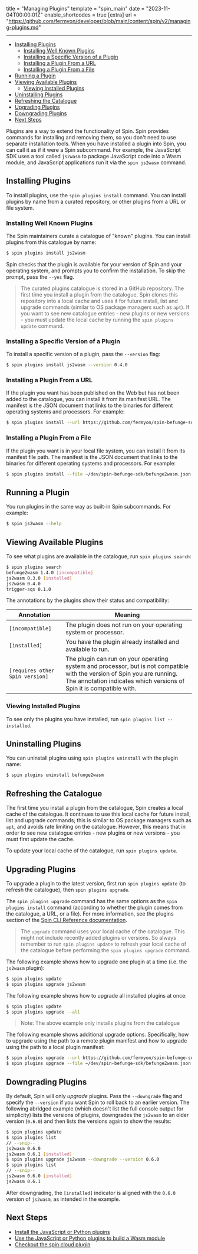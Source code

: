 title = "Managing Plugins"
template = "spin_main"
date = "2023-11-04T00:00:01Z"
enable_shortcodes = true
[extra]
url = "https://github.com/fermyon/developer/blob/main/content/spin/v2/managing-plugins.md"

---
- [Installing Plugins](#installing-plugins)
  - [Installing Well Known Plugins](#installing-well-known-plugins)
  - [Installing a Specific Version of a Plugin](#installing-a-specific-version-of-a-plugin)
  - [Installing a Plugin From a URL](#installing-a-plugin-from-a-url)
  - [Installing a Plugin From a File](#installing-a-plugin-from-a-file)
- [Running a Plugin](#running-a-plugin)
- [Viewing Available Plugins](#viewing-available-plugins)
  - [Viewing Installed Plugins](#viewing-installed-plugins)
- [Uninstalling Plugins](#uninstalling-plugins)
- [Refreshing the Catalogue](#refreshing-the-catalogue)
- [Upgrading Plugins](#upgrading-plugins)
- [Downgrading Plugins](#downgrading-plugins)
- [Next Steps](#next-steps)

Plugins are a way to extend the functionality of Spin. Spin provides commands for installing and removing them, so you don't need to use separate installation tools. When you have installed a plugin into Spin, you can call it as if it were a Spin subcommand. For example, the JavaScript SDK uses a tool called `js2wasm` to package JavaScript code into a Wasm module, and JavaScript applications run it via the `spin js2wasm` command.

## Installing Plugins

To install plugins, use the `spin plugins install` command. You can install plugins by name from a curated repository, or other plugins from a URL or file system.

### Installing Well Known Plugins

The Spin maintainers curate a catalogue of "known" plugins. You can install plugins from this catalogue by name:

<!-- @selectiveCpy -->

```bash
$ spin plugins install js2wasm
```

Spin checks that the plugin is available for your version of Spin and your operating system, and prompts you to confirm the installation. To skip the prompt, pass the `--yes` flag.

> The curated plugins catalogue is stored in a GitHub repository. The first time you install a plugin from the catalogue, Spin clones this repository into a local cache and uses it for future install, list and upgrade commands (similar to OS package managers such as `apt`). If you want to see new catalogue entries - new plugins or new versions - you must update the local cache by running the `spin plugins update` command.

### Installing a Specific Version of a Plugin

To install a specific version of a plugin, pass the `--version` flag:

<!-- @nocpy -->

```bash
$ spin plugins install js2wasm --version 0.4.0
```

### Installing a Plugin From a URL

If the plugin you want has been published on the Web but has not been added to the catalogue, you can install it from its manifest URL. The manifest is the JSON document that links to the binaries for different operating systems and processors. For example:

<!-- @nocpy -->

```bash
$ spin plugins install --url https://github.com/fermyon/spin-befunge-sdk/releases/download/v1.4.0/befunge2wasm.json
```

### Installing a Plugin From a File

If the plugin you want is in your local file system, you can install it from its manifest file path. The manifest is the JSON document that links to the binaries for different operating systems and processors. For example:

<!-- @nocpy -->

```bash
$ spin plugins install --file ~/dev/spin-befunge-sdk/befunge2wasm.json
```

## Running a Plugin

You run plugins in the same way as built-in Spin subcommands. For example:

<!-- @selectiveCpy -->

```bash
$ spin js2wasm --help
```

## Viewing Available Plugins

To see what plugins are available in the catalogue, run `spin plugins search`:

<!-- @selectiveCpy -->

```bash
$ spin plugins search
befunge2wasm 1.4.0 [incompatible]
js2wasm 0.3.0 [installed]
js2wasm 0.4.0
trigger-sqs 0.1.0
```

The annotations by the plugins show their status and compatibility:

| Annotation                      | Meaning |
|---------------------------------|---------|
| `[incompatible]`                | The plugin does not run on your operating system or processor. |
| `[installed]`                   | You have the plugin already installed and available to run. |
| `[requires other Spin version]` | The plugin can run on your operating system and processor, but is not compatible with the version of Spin you are running. The annotation indicates which versions of Spin it is compatible with. |

### Viewing Installed Plugins

To see only the plugins you have installed, run `spin plugins list --installed`.

## Uninstalling Plugins

You can uninstall plugins using `spin plugins uninstall` with the plugin name:

<!-- @nocpy -->

```bash
$ spin plugins uninstall befunge2wasm
```

## Refreshing the Catalogue

The first time you install a plugin from the catalogue, Spin creates a local cache of the catalogue. It continues to use this local cache for future install, list and upgrade commands; this is similar to OS package managers such as `apt`, and avoids rate limiting on the catalogue. However, this means that in order to see new catalogue entries - new plugins or new versions - you must first update the cache. 

To update your local cache of the catalogue, run `spin plugins update`.

## Upgrading Plugins

To upgrade a plugin to the latest version, first run `spin plugins update` (to refresh the catalogue), then `spin plugins upgrade`. 

The `spin plugins upgrade` command has the same options as the `spin plugins install` command (according to whether the plugin comes from the catalogue, a URL, or a file). For more information, see the plugins section of the [Spin CLI Reference documentation](cli-reference#spin-plugins). 

> The `upgrade` command uses your local cache of the catalogue. This might not include recently added plugins or versions. So always remember to run `spin plugins update` to refresh your local cache of the catalogue before performing the `spin plugins upgrade` command.

The following example shows how to upgrade one plugin at a time (i.e. the `js2wasm` plugin):

<!-- @selectiveCpy -->

```bash
$ spin plugins update
$ spin plugins upgrade js2wasm
```

The following example shows how to upgrade all installed plugins at once:

<!-- @selectiveCpy -->

```bash
$ spin plugins update
$ spin plugins upgrade --all
```

> Note: The above example only installs plugins from the catalogue

The following example shows additional upgrade options. Specifically, how to upgrade using the path to a remote plugin manifest and how to upgrade using the path to a local plugin manifest:

<!-- @selectiveCpy -->

```bash
$ spin plugins upgrade --url https://github.com/fermyon/spin-befunge-sdk/releases/download/v1.7.0/befunge2wasm.json
$ spin plugins upgrade --file ~/dev/spin-befunge-sdk/befunge2wasm.json
```

## Downgrading Plugins

By default, Spin will only _upgrade_ plugins. Pass the `--downgrade` flag and specify the `--version` if you want Spin to roll back to an earlier version. The following abridged example (which doesn't list the full console output for simplicity) lists the versions of plugins, downgrades the `js2wasm` to an older version (`0.6.0`) and then lists the versions again to show the results:

<!-- @nocpy -->

```bash
$ spin plugins update
$ spin plugins list
// --snip--
js2wasm 0.6.0
js2wasm 0.6.1 [installed]
$ spin plugins upgrade js2wasm --downgrade --version 0.6.0
$ spin plugins list
// --snip--
js2wasm 0.6.0 [installed]
js2wasm 0.6.1
```

After downgrading, the `[installed]` indicator is aligned with the `0.6.0` version of `js2wasm`, as intended in the example.

## Next Steps

- [Install the JavaScript or Python plugins](quickstart)
- [Use the JavaScript or Python plugins to build a Wasm module](build)
- [Checkout the spin cloud plugin](https://github.com/fermyon/cloud-plugin)
